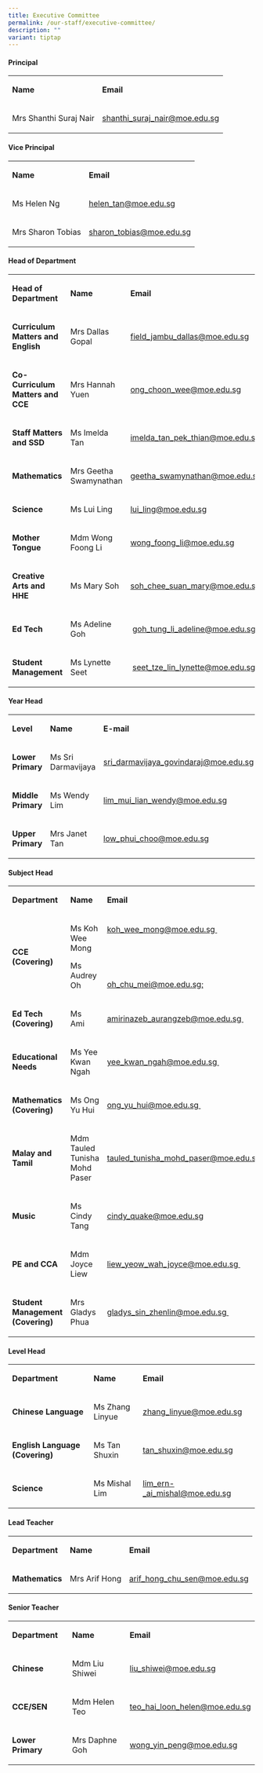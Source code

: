 ```yaml
---
title: Executive Committee
permalink: /our-staff/executive-committee/
description: ""
variant: tiptap
---
```

<h4><strong>Principal</strong></h4><table><tbody><tr><td rowspan="1" colspan="1"><p><strong>Name</strong></p></td><td rowspan="1" colspan="1"><p><strong>Email</strong></p></td></tr><tr><td rowspan="1" colspan="1"><p>Mrs Shanthi Suraj Nair</p></td><td rowspan="1" colspan="1"><p><a href="mailto:shanthi_suraj_nair@moe.edu.sg" rel="noopener noreferrer nofollow" target="">shanthi_suraj_nair@moe.edu.sg</a></p></td></tr></tbody></table><h4><strong>Vice Principal</strong></h4><table><tbody><tr><td rowspan="1" colspan="1"><p><strong>Name</strong></p></td><td rowspan="1" colspan="1"><p><strong>Email</strong></p></td></tr><tr><td rowspan="1" colspan="1"><p>Ms Helen Ng</p></td><td rowspan="1" colspan="1"><p><a href="mailto:helen_tan@moe.edu.sg" rel="noopener noreferrer nofollow" target="">helen_tan@moe.edu.sg</a></p></td></tr><tr><td rowspan="1" colspan="1"><p>Mrs Sharon Tobias</p></td><td rowspan="1" colspan="1"><p><a href="mailto:sharon_tobias@moe.edu.sg" rel="noopener noreferrer nofollow" target="">sharon_tobias@moe.edu.sg</a></p></td></tr></tbody></table><h4><strong>Head of Department</strong></h4><table><tbody><tr><td rowspan="1" colspan="1"><p><strong>Head of Department</strong></p></td><td rowspan="1" colspan="1"><p><strong>Name</strong></p></td><td rowspan="1" colspan="1"><p><strong>Email</strong></p></td></tr><tr><td rowspan="1" colspan="1"><p><strong>Curriculum Matters and English</strong></p></td><td rowspan="1" colspan="1"><p>Mrs Dallas Gopal</p></td><td rowspan="1" colspan="1"><p><a href="mailto:field_jambu_dallas@moe.edu.sg" rel="noopener noreferrer nofollow" target="">field_jambu_dallas@moe.edu.sg</a></p></td></tr><tr><td rowspan="1" colspan="1"><p><strong>Co-Curriculum Matters and CCE&nbsp;</strong></p></td><td rowspan="1" colspan="1"><p>Mrs Hannah Yuen</p></td><td rowspan="1" colspan="1"><p><a href="mailto:ong_choon_wee@moe.edu.sg" rel="noopener noreferrer nofollow" target="">ong_choon_wee@moe.edu.sg</a></p></td></tr><tr><td rowspan="1" colspan="1"><p><strong>Staff Matters and SSD</strong></p></td><td rowspan="1" colspan="1"><p>Ms Imelda Tan</p></td><td rowspan="1" colspan="1"><p><a href="mailto:imelda_tan_pek_thian@moe.edu.sg" rel="noopener noreferrer nofollow" target="">imelda_tan_pek_thian@moe.edu.sg</a></p></td></tr><tr><td rowspan="1" colspan="1"><p><strong>Mathematics</strong></p></td><td rowspan="1" colspan="1"><p>Mrs Geetha Swamynathan</p></td><td rowspan="1" colspan="1"><p><a href="mailto:geetha_swamynathan@moe.edu.sg" rel="noopener noreferrer nofollow" target="">geetha_swamynathan@moe.edu.sg</a></p></td></tr><tr><td rowspan="1" colspan="1"><p><strong>Science</strong></p></td><td rowspan="1" colspan="1"><p>Ms Lui Ling</p></td><td rowspan="1" colspan="1"><p><a href="mailto:lui_ling@moe.edu.sg" rel="noopener noreferrer nofollow" target="">lui_ling@moe.edu.sg</a></p></td></tr><tr><td rowspan="1" colspan="1"><p><strong>Mother Tongue</strong></p></td><td rowspan="1" colspan="1"><p>Mdm Wong Foong Li</p></td><td rowspan="1" colspan="1"><p><a href="mailto:wong_foong_li@moe.edu.sg" rel="noopener noreferrer nofollow" target="">wong_foong_li@moe.edu.sg</a></p></td></tr><tr><td rowspan="1" colspan="1"><p><strong>Creative Arts and HHE</strong></p></td><td rowspan="1" colspan="1"><p>Ms Mary Soh</p></td><td rowspan="1" colspan="1"><p><a href="mailto:soh_chee_suan_mary@moe.edu.sg" rel="noopener noreferrer nofollow" target="">soh_chee_suan_mary@moe.edu.sg</a></p></td></tr><tr><td rowspan="1" colspan="1"><p><strong>Ed Tech</strong></p></td><td rowspan="1" colspan="1"><p>Ms Adeline Goh</p></td><td rowspan="1" colspan="1"><p>&nbsp;<a href="mailto:goh_tung_li_adeline@moe.edu.sg" rel="noopener noreferrer nofollow" target="">goh_tung_li_adeline@moe.edu.sg</a></p></td></tr><tr><td rowspan="1" colspan="1"><p><strong>Student Management</strong></p></td><td rowspan="1" colspan="1"><p>Ms Lynette Seet</p></td><td rowspan="1" colspan="1"><p>&nbsp;<a href="mailto:seet_tze_lin_lynette@moe.edu.sg" rel="noopener noreferrer nofollow" target="">seet_tze_lin_lynette@moe.edu.sg</a></p></td></tr></tbody></table><h4><strong>Year Head</strong></h4><table><tbody><tr><td rowspan="1" colspan="1"><p><strong>Level</strong></p></td><td rowspan="1" colspan="1"><p><strong>Name</strong></p></td><td rowspan="1" colspan="1"><p><strong>E-mail</strong></p></td></tr><tr><td rowspan="1" colspan="1"><p><strong>Lower Primary</strong></p></td><td rowspan="1" colspan="1"><p>Ms Sri Darmavijaya</p></td><td rowspan="1" colspan="1"><p><a href="mailto:sri_darmavijaya_govindaraj@moe.edu.sg" rel="noopener noreferrer nofollow" target="">sri_darmavijaya_govindaraj@moe.edu.sg</a></p></td></tr><tr><td rowspan="1" colspan="1"><p><strong>Middle Primary</strong></p></td><td rowspan="1" colspan="1"><p>Ms Wendy Lim</p></td><td rowspan="1" colspan="1"><p><a href="mailto:lim_mui_lian_wendy@moe.edu.sg" rel="noopener noreferrer nofollow" target="">lim_mui_lian_wendy@moe.edu.sg</a></p></td></tr><tr><td rowspan="1" colspan="1"><p><strong>Upper Primary</strong></p></td><td rowspan="1" colspan="1"><p>Mrs Janet Tan</p></td><td rowspan="1" colspan="1"><p><a href="mailto:low_phui_choo@moe.edu.sg" rel="noopener noreferrer nofollow" target="">low_phui_choo@moe.edu.sg</a></p></td></tr></tbody></table><h4><strong>Subject Head</strong></h4><table><tbody><tr><td rowspan="1" colspan="1"><p><strong>Department</strong></p></td><td rowspan="1" colspan="1"><p><strong>Name&nbsp;</strong></p></td><td rowspan="1" colspan="1"><p><strong>Email</strong></p></td></tr><tr><td rowspan="1" colspan="1"><p><strong>CCE (Covering)</strong></p></td><td rowspan="1" colspan="1"><p>Ms Koh Wee Mong</p><p>Ms Audrey Oh</p></td><td rowspan="1" colspan="1"><p><a href="mailto:koh_wee_mong@moe.edu.sg" rel="noopener noreferrer nofollow" target="">koh_wee_mong@moe.edu.sg&nbsp;</a></p><p><br><br><br></p><p><a href="mailto:oh_chu_mei@moe.edu.sg" rel="noopener noreferrer nofollow" target="">oh_chu_mei@moe.edu.sg;</a></p></td></tr><tr><td rowspan="1" colspan="1"><p><strong>Ed Tech (Covering)&nbsp;</strong></p></td><td rowspan="1" colspan="1"><p>Ms Ami&nbsp;</p></td><td rowspan="1" colspan="1"><p><a href="mailto:amirinazeb_aurangzeb@moe.edu.sg" rel="noopener noreferrer nofollow" target="">amirinazeb_aurangzeb@moe.edu.sg&nbsp;</a></p></td></tr><tr><td rowspan="1" colspan="1"><p><strong>Educational Needs&nbsp;</strong></p></td><td rowspan="1" colspan="1"><p>Ms Yee Kwan Ngah&nbsp;</p></td><td rowspan="1" colspan="1"><p><a href="mailto:yee_kwan_ngah@moe.edu.sg" rel="noopener noreferrer nofollow" target="">yee_kwan_ngah@moe.edu.sg&nbsp;</a></p></td></tr><tr><td rowspan="1" colspan="1"><p><strong>Mathematics (Covering)</strong></p></td><td rowspan="1" colspan="1"><p>Ms Ong Yu Hui&nbsp;</p></td><td rowspan="1" colspan="1"><p><a href="mailto:ong_yu_hui@moe.edu.sg" rel="noopener noreferrer nofollow" target="">ong_yu_hui@moe.edu.sg&nbsp;</a></p></td></tr><tr><td rowspan="1" colspan="1"><p><strong>Malay and Tamil</strong></p></td><td rowspan="1" colspan="1"><p>Mdm Tauled Tunisha Mohd Paser</p></td><td rowspan="1" colspan="1"><p><a href="mailto:tauled_tunisha_mohd_paser@moe.edu.sg" rel="noopener noreferrer nofollow" target="">tauled_tunisha_mohd_paser@moe.edu.sg</a></p></td></tr><tr><td rowspan="1" colspan="1"><p><strong>Music&nbsp;</strong></p></td><td rowspan="1" colspan="1"><p>Ms Cindy Tang</p></td><td rowspan="1" colspan="1"><p><a href="mailto:cindy_quake@moe.edu.sg" rel="noopener noreferrer nofollow" target="">cindy_quake@moe.edu.sg</a></p></td></tr><tr><td rowspan="1" colspan="1"><p><strong>PE and CCA</strong></p></td><td rowspan="1" colspan="1"><p>Mdm Joyce Liew</p></td><td rowspan="1" colspan="1"><p><a href="mailto:liew_yeow_wah_joyce@moe.edu.sg" rel="noopener noreferrer nofollow" target="">liew_yeow_wah_joyce@moe.edu.sg&nbsp;</a></p></td></tr><tr><td rowspan="1" colspan="1"><p><strong>Student Management (Covering)&nbsp;</strong></p></td><td rowspan="1" colspan="1"><p>Mrs Gladys Phua&nbsp;</p></td><td rowspan="1" colspan="1"><p><a href="mailto:gladys_sin_zhenlin@moe.edu.sg" rel="noopener noreferrer nofollow" target="">gladys_sin_zhenlin@moe.edu.sg&nbsp;</a></p></td></tr></tbody></table><h4><strong>Level Head</strong></h4><table><tbody><tr><td rowspan="1" colspan="1"><p><strong>Department</strong></p></td><td rowspan="1" colspan="1"><p><strong>Name&nbsp;</strong></p></td><td rowspan="1" colspan="1"><p><strong>Email</strong></p></td></tr><tr><td rowspan="1" colspan="1"><p><strong>Chinese Language</strong></p></td><td rowspan="1" colspan="1"><p>Ms Zhang Linyue</p></td><td rowspan="1" colspan="1"><p><a href="mailto:zhang_linyue@moe.edu.sg" rel="noopener noreferrer nofollow" target="">zhang_linyue@moe.edu.sg</a></p></td></tr><tr><td rowspan="1" colspan="1"><p><strong>English Language (Covering)</strong></p></td><td rowspan="1" colspan="1"><p>Ms Tan Shuxin</p></td><td rowspan="1" colspan="1"><p><a href="mailto:tan_shuxin@moe.edu.sg" rel="noopener noreferrer nofollow" target="">tan_shuxin@moe.edu.sg</a></p></td></tr><tr><td rowspan="1" colspan="1"><p><strong>Science</strong></p></td><td rowspan="1" colspan="1"><p>Ms Mishal Lim</p></td><td rowspan="1" colspan="1"><p><a href="mailto:lim_ern-_ai_mishal@moe.edu.sg" rel="noopener noreferrer nofollow" target="">lim_ern-_ai_mishal@moe.edu.sg</a></p></td></tr></tbody></table><h4><strong>Lead Teacher</strong></h4><table><tbody><tr><td rowspan="1" colspan="1"><p><strong>Department</strong></p></td><td rowspan="1" colspan="1"><p><strong>Name</strong></p></td><td rowspan="1" colspan="1"><p><strong>Email</strong></p></td></tr><tr><td rowspan="1" colspan="1"><p><strong>Mathematics</strong></p></td><td rowspan="1" colspan="1"><p>Mrs Arif Hong</p></td><td rowspan="1" colspan="1"><p><a href="mailto:arif_hong_chu_sen@moe.edu.sg" rel="noopener noreferrer nofollow" target="">arif_hong_chu_sen@moe.edu.sg</a></p></td></tr></tbody></table><h4><strong>Senior Teacher</strong></h4><table><tbody><tr><td rowspan="1" colspan="1"><p><strong>Department</strong></p></td><td rowspan="1" colspan="1"><p><strong>Name</strong></p></td><td rowspan="1" colspan="1"><p><strong>Email</strong></p></td></tr><tr><td rowspan="1" colspan="1"><p><strong>Chinese</strong></p></td><td rowspan="1" colspan="1"><p>Mdm Liu Shiwei</p></td><td rowspan="1" colspan="1"><p><a href="mailto:liu_shiwei@moe.edu.sg" rel="noopener noreferrer nofollow" target="">liu_shiwei@moe.edu.sg</a></p></td></tr><tr><td rowspan="1" colspan="1"><p><strong>CCE/SEN</strong></p></td><td rowspan="1" colspan="1"><p>Mdm Helen Teo</p></td><td rowspan="1" colspan="1"><p><a href="mailto:teo_hai_loon_helen@moe.edu.sg" rel="noopener noreferrer nofollow" target="">teo_hai_loon_helen@moe.edu.sg</a></p></td></tr><tr><td rowspan="1" colspan="1"><p><strong>Lower Primary</strong></p></td><td rowspan="1" colspan="1"><p>Mrs Daphne Goh</p></td><td rowspan="1" colspan="1"><p><a href="mailto:wong_yin_peng@moe.edu.sg" rel="noopener noreferrer nofollow" target="">wong_yin_peng@moe.edu.sg</a></p></td></tr></tbody></table><p></p>